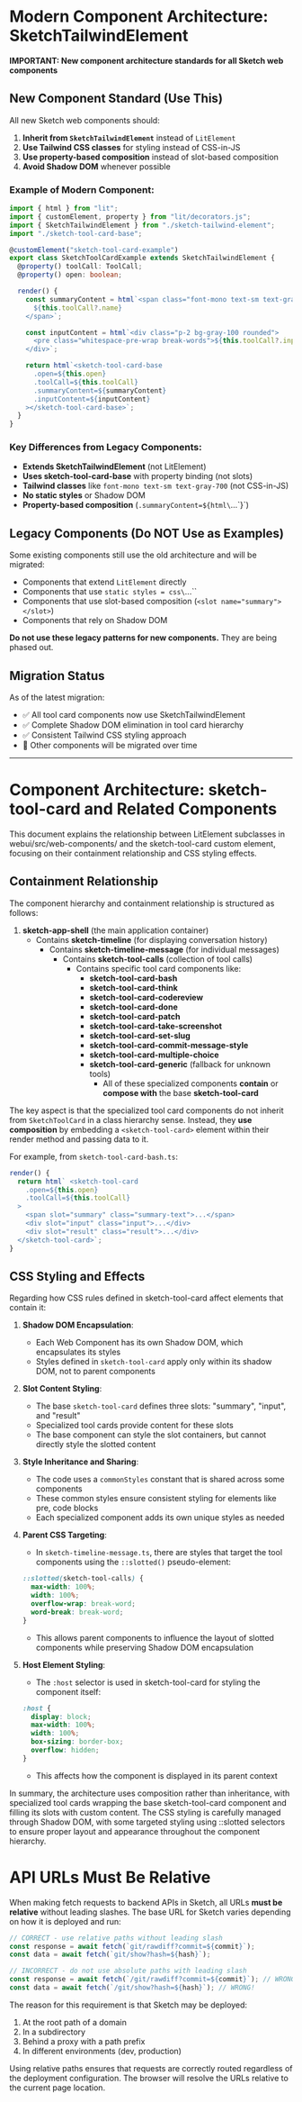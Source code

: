 # Modern Component Architecture: SketchTailwindElement

**IMPORTANT: New component architecture standards for all Sketch web components**

## New Component Standard (Use This)

All new Sketch web components should:

1. **Inherit from `SketchTailwindElement`** instead of `LitElement`
2. **Use Tailwind CSS classes** for styling instead of CSS-in-JS
3. **Use property-based composition** instead of slot-based composition
4. **Avoid Shadow DOM** whenever possible

### Example of Modern Component:

```typescript
import { html } from "lit";
import { customElement, property } from "lit/decorators.js";
import { SketchTailwindElement } from "./sketch-tailwind-element";
import "./sketch-tool-card-base";

@customElement("sketch-tool-card-example")
export class SketchToolCardExample extends SketchTailwindElement {
  @property() toolCall: ToolCall;
  @property() open: boolean;

  render() {
    const summaryContent = html`<span class="font-mono text-sm text-gray-700">
      ${this.toolCall?.name}
    </span>`;

    const inputContent = html`<div class="p-2 bg-gray-100 rounded">
      <pre class="whitespace-pre-wrap break-words">${this.toolCall?.input}</pre>
    </div>`;

    return html`<sketch-tool-card-base
      .open=${this.open}
      .toolCall=${this.toolCall}
      .summaryContent=${summaryContent}
      .inputContent=${inputContent}
    ></sketch-tool-card-base>`;
  }
}
```

### Key Differences from Legacy Components:

- **Extends SketchTailwindElement** (not LitElement)
- **Uses sketch-tool-card-base** with property binding (not slots)
- **Tailwind classes** like `font-mono text-sm text-gray-700` (not CSS-in-JS)
- **No static styles** or Shadow DOM
- **Property-based composition** (`.summaryContent=${html\`...\`}`)

## Legacy Components (Do NOT Use as Examples)

Some existing components still use the old architecture and will be migrated:

- Components that extend `LitElement` directly
- Components that use `static styles = css\`...\``
- Components that use slot-based composition (`<slot name="summary"></slot>`)
- Components that rely on Shadow DOM

**Do not use these legacy patterns for new components.** They are being phased out.

## Migration Status

As of the latest migration:

- ✅ All tool card components now use SketchTailwindElement
- ✅ Complete Shadow DOM elimination in tool card hierarchy
- ✅ Consistent Tailwind CSS styling approach
- 🔄 Other components will be migrated over time

---

# Component Architecture: sketch-tool-card and Related Components

This document explains the relationship between LitElement subclasses in webui/src/web-components/ and the sketch-tool-card custom element, focusing on their containment relationship and CSS styling effects.

## Containment Relationship

The component hierarchy and containment relationship is structured as follows:

1. **sketch-app-shell** (the main application container)
   - Contains **sketch-timeline** (for displaying conversation history)
     - Contains **sketch-timeline-message** (for individual messages)
       - Contains **sketch-tool-calls** (collection of tool calls)
         - Contains specific tool card components like:
           - **sketch-tool-card-bash**
           - **sketch-tool-card-think**
           - **sketch-tool-card-codereview**
           - **sketch-tool-card-done**
           - **sketch-tool-card-patch**
           - **sketch-tool-card-take-screenshot**
           - **sketch-tool-card-set-slug**
           - **sketch-tool-card-commit-message-style**
           - **sketch-tool-card-multiple-choice**
           - **sketch-tool-card-generic** (fallback for unknown tools)
             - All of these specialized components **contain** or **compose with** the base **sketch-tool-card**

The key aspect is that the specialized tool card components do not inherit from `SketchToolCard` in a class hierarchy sense. Instead, they **use composition** by embedding a `<sketch-tool-card>` element within their render method and passing data to it.

For example, from `sketch-tool-card-bash.ts`:

```typescript
render() {
  return html` <sketch-tool-card
    .open=${this.open}
    .toolCall=${this.toolCall}
  >
    <span slot="summary" class="summary-text">...</span>
    <div slot="input" class="input">...</div>
    <div slot="result" class="result">...</div>
  </sketch-tool-card>`;
}
```

## CSS Styling and Effects

Regarding how CSS rules defined in sketch-tool-card affect elements that contain it:

1. **Shadow DOM Encapsulation**:

   - Each Web Component has its own Shadow DOM, which encapsulates its styles
   - Styles defined in `sketch-tool-card` apply only within its shadow DOM, not to parent components

2. **Slot Content Styling**:

   - The base `sketch-tool-card` defines three slots: "summary", "input", and "result"
   - Specialized tool cards provide content for these slots
   - The base component can style the slot containers, but cannot directly style the slotted content

3. **Style Inheritance and Sharing**:

   - The code uses a `commonStyles` constant that is shared across some components
   - These common styles ensure consistent styling for elements like pre, code blocks
   - Each specialized component adds its own unique styles as needed

4. **Parent CSS Targeting**:

   - In `sketch-timeline-message.ts`, there are styles that target the tool components using the `::slotted()` pseudo-element:

   ```css
   ::slotted(sketch-tool-calls) {
     max-width: 100%;
     width: 100%;
     overflow-wrap: break-word;
     word-break: break-word;
   }
   ```

   - This allows parent components to influence the layout of slotted components while preserving Shadow DOM encapsulation

5. **Host Element Styling**:

   - The `:host` selector is used in sketch-tool-card for styling the component itself:

   ```css
   :host {
     display: block;
     max-width: 100%;
     width: 100%;
     box-sizing: border-box;
     overflow: hidden;
   }
   ```

   - This affects how the component is displayed in its parent context

In summary, the architecture uses composition rather than inheritance, with specialized tool cards wrapping the base sketch-tool-card component and filling its slots with custom content. The CSS styling is carefully managed through Shadow DOM, with some targeted styling using ::slotted selectors to ensure proper layout and appearance throughout the component hierarchy.

# API URLs Must Be Relative

When making fetch requests to backend APIs in Sketch, all URLs **must be relative** without leading slashes. The base URL for Sketch varies depending on how it is deployed and run:

```javascript
// CORRECT - use relative paths without leading slash
const response = await fetch(`git/rawdiff?commit=${commit}`);
const data = await fetch(`git/show?hash=${hash}`);

// INCORRECT - do not use absolute paths with leading slash
const response = await fetch(`/git/rawdiff?commit=${commit}`); // WRONG!
const data = await fetch(`/git/show?hash=${hash}`); // WRONG!
```

The reason for this requirement is that Sketch may be deployed:

1. At the root path of a domain
2. In a subdirectory
3. Behind a proxy with a path prefix
4. In different environments (dev, production)

Using relative paths ensures that requests are correctly routed regardless of the deployment configuration. The browser will resolve the URLs relative to the current page location.
